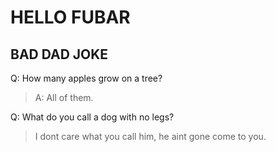 
# HELLO FUBAR

## BAD DAD JOKE

Q: How many apples grow on a tree?
  > A: All of them.

Q: What do you call a dog with no legs?
> I dont care what you call him, he aint gone come to you.
